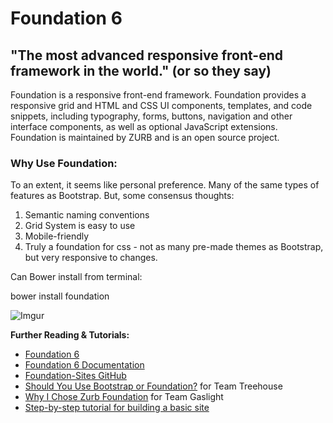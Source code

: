 # Foundation 6


## "The most advanced responsive front-end framework in the world." (or so they say)

Foundation is a responsive front-end framework. Foundation provides a responsive grid and HTML and CSS UI components, templates,
and code snippets, including typography, forms, buttons, navigation and other interface components, as well as optional JavaScript extensions.
Foundation is maintained by ZURB and is an open source project.

### Why Use Foundation:

To an extent, it seems like personal preference. Many of the same types of features as Bootstrap. But, some consensus thoughts:

1. Semantic naming conventions
2. Grid System is easy to use
3. Mobile-friendly
4. Truly a foundation for css - not as many pre-made themes as Bootstrap, but very responsive to changes.

Can Bower install from terminal:

  bower install foundation

![Imgur](http://i.imgur.com/OpCBZBc.png)

<b>Further Reading & Tutorials:</b>

* [Foundation 6](http://foundation.zurb.com/)
* [Foundation 6 Documentation](http://foundation.zurb.com/sites/docs/)
* [Foundation-Sites GitHub](https://github.com/zurb/foundation-sites)
* [Should You Use Bootstrap or Foundation?](http://blog.teamtreehouse.com/use-bootstrap-or-foundation) for Team Treehouse
* [Why I Chose Zurb Foundation](https://teamgaslight.com/blog/why-i-chose-zurb-foundation) for Team Gaslight
* [Step-by-step tutorial for building a basic site](https://www.youtube.com/watch?v=2QcpR6cHpnk&list=PL6oNLEZTnXsg2f3scFapWJsjywyMKpsF9&index=1)
